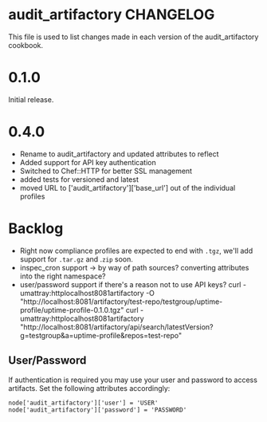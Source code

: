 # audit_artifactory CHANGELOG

This file is used to list changes made in each version of the audit_artifactory cookbook.

# 0.1.0

Initial release.

# 0.4.0

* Rename to audit_artifactory and updated attributes to reflect
* Added support for API key authentication
* Switched to Chef::HTTP for better SSL management
* added tests for versioned and latest
* moved URL to ['audit_artifactory']['base_url'] out of the individual profiles

# Backlog
* Right now compliance profiles are expected to end with `.tgz`, we'll add support for `.tar.gz` and .`zip` soon.
* inspec_cron support -> by way of path sources? converting attributes into the right namespace?
* user/password support if there's a reason not to use API keys?
curl -umattray:httplocalhost8081artifactory -O "http://localhost:8081/artifactory/test-repo/testgroup/uptime-profile/uptime-profile-0.1.0.tgz"
curl -umattray:httplocalhost8081artifactory "http://localhost:8081/artifactory/api/search/latestVersion?g=testgroup&a=uptime-profile&repos=test-repo"
## User/Password

If authentication is required you may use your user and password to access artifacts. Set the following attributes accordingly:

    node['audit_artifactory']['user'] = 'USER'
    node['audit_artifactory']['password'] = 'PASSWORD'
